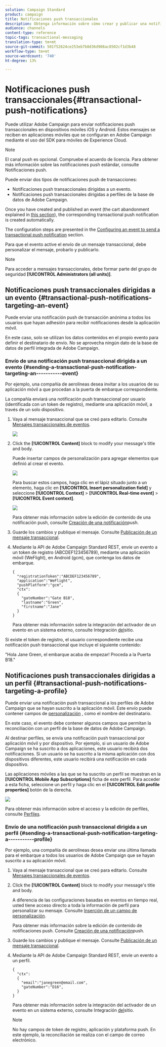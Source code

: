 ```yaml
---
solution: Campaign Standard
product: campaign
title: Notificaciones push transaccionales
description: Obtenga información sobre cómo crear y publicar una notificación push transaccional.
audience: channels
content-type: reference
topic-tags: transactional-messaging
translation-type: tm+mt
source-git-commit: 501f52624ce253eb7b0d36d908ac8502cf1d3b48
workflow-type: tm+mt
source-wordcount: '740'
ht-degree: 13%

---
```



# Notificaciones push transaccionales{#transactional-push-notifications}

Puede utilizar Adobe Campaign para enviar notificaciones push transaccionales en dispositivos móviles iOS y Android. Estos mensajes se reciben en aplicaciones móviles que se configuran en Adobe Campaign mediante el uso del SDK para móviles de Experience Cloud.

>[!NOTE]
>
>El canal push es opcional. Compruebe el acuerdo de licencia. Para obtener más información sobre las notificaciones push estándar, consulte Notificaciones [](../../channels/using/about-push-notifications.md)push.

Puede enviar dos tipos de notificaciones push de transacciones:

* Notificaciones push transaccionales dirigidas a un evento.
* Notificaciones push transaccionales dirigidas a perfiles de la base de datos de Adobe Campaign.

Once you have created and published an event (the cart abandonment explained in [this section](../../channels/using/getting-started-with-transactional-msg.md#transactional-messaging-operating-principle)), the corresponding transactional push notification is created automatically.

The configuration steps are presented in the [Configuring an event to send a transactional push notification](../../administration/using/configuring-transactional-messaging.md#use-case--configuring-an-event-to-send-a-transactional-message) section.

Para que el evento active el envío de un mensaje transaccional, debe personalizar el mensaje, probarlo y publicarlo.

>[!NOTE]
>
>Para acceder a mensajes transaccionales, debe formar parte del grupo de seguridad **[!UICONTROL Administrators (all units)]**.

## Notificaciones push transaccionales dirigidas a un evento {#transactional-push-notifications-targeting-an-event}

Puede enviar una notificación push de transacción anónima a todos los usuarios que hayan adhesión para recibir notificaciones desde la aplicación móvil.

En este caso, solo se utilizan los datos contenidos en el propio evento para definir el destinatario de envío. No se aprovecha ningún dato de la base de datos de perfil integrada de Adobe Campaign.

### Envío de una notificación push transaccional dirigida a un evento {#sending-a-transactional-push-notification-targeting-an-----------event}

Por ejemplo, una compañía de aerolíneas desea invitar a los usuarios de su aplicación móvil a que procedan a la puerta de embarque correspondiente.

La compañía enviará una notificación push transaccional por usuario (identificada con un token de registro), mediante una aplicación móvil, a través de un solo dispositivo.

1. Vaya al mensaje transaccional que se creó para editarlo. Consulte [Mensajes transaccionales de eventos](../../channels/using/event-transactional-messages.md).

   ![](assets/message-center_push_message.png)

1. Click the **[!UICONTROL Content]** block to modify your message&#39;s title and body.

   Puede insertar campos de personalización para agregar elementos que definió al crear el evento.

   ![](assets/message-center_push_content.png)

   Para buscar estos campos, haga clic en el lápiz situado junto a un elemento, haga clic en **[!UICONTROL Insert personalization field]** y seleccione **[!UICONTROL Context]** > **[!UICONTROL Real-time event]** > **[!UICONTROL Event context]**.

   ![](assets/message-center_push_personalization.png)

   Para obtener más información sobre la edición de contenido de una notificación push, consulte [Creación de una notificación](../../channels/using/preparing-and-sending-a-push-notification.md)push.

1. Guarde los cambios y publique el mensaje. Consulte [Publicación de un mensaje transaccional](../../channels/using/event-transactional-messages.md#publishing-a-transactional-message).

1. Mediante la API de Adobe Campaign Standard REST, envíe un evento a un token de registro (ABCDEF123456789), mediante una aplicación móvil (WeFlight), en Android (gcm), que contenga los datos de embarque.

   ```
   {
     "registrationToken":"ABCDEF123456789",
     "application":"WeFlight",
     "pushPlatform":"gcm",
     "ctx":
     {
       "gateNumber":"Gate B18",
       "lastname":"Green",
       "firstname":"Jane"
     }
   }
   ```

   Para obtener más información sobre la integración del activador de un evento en un sistema externo, consulte Integración [del](../../administration/using/configuring-transactional-messaging.md#integrating-the-triggering-of-the-event-in-a-website)sitio.

Si existe el token de registro, el usuario correspondiente recibe una notificación push transaccional que incluye el siguiente contenido:

&quot;Hola Jane Green, el embarque acaba de empezar! Proceda a la Puerta B18.&quot;

## Notificaciones push transaccionales dirigidas a un perfil {#transactional-push-notifications-targeting-a-profile}

Puede enviar una notificación push transaccional a los perfiles de Adobe Campaign que se hayan suscrito a la aplicación móvil. Este envío puede contener campos de [personalización](../../designing/using/personalization.md#inserting-a-personalization-field) , como el nombre del destinatario.

En este caso, el evento debe contener algunos campos que permitan la reconciliación con un perfil de la base de datos de Adobe Campaign.

Al destinar perfiles, se envía una notificación push transaccional por aplicación móvil y por dispositivo. Por ejemplo, si un usuario de Adobe Campaign se ha suscrito a dos aplicaciones, este usuario recibirá dos notificaciones. Si un usuario se ha suscrito a la misma aplicación con dos dispositivos diferentes, este usuario recibirá una notificación en cada dispositivo.

Las aplicaciones móviles a las que se ha suscrito un perfil se muestran en la **[!UICONTROL Mobile App Subscriptions]** ficha de este perfil. Para acceder a esta ficha, seleccione un perfil y haga clic en el **[!UICONTROL Edit profile properties]** botón de la derecha.

![](assets/push_notif_subscriptions.png)

Para obtener más información sobre el acceso y la edición de perfiles, consulte [Perfiles](../../audiences/using/creating-profiles.md).

### Envío de una notificación push transaccional dirigida a un perfil {#sending-a-transactional-push-notification-targeting-a-----------profile}

Por ejemplo, una compañía de aerolíneas desea enviar una última llamada para el embarque a todos los usuarios de Adobe Campaign que se hayan suscrito a su aplicación móvil.

1. Vaya al mensaje transaccional que se creó para editarlo. Consulte [Mensajes transaccionales de eventos](../../channels/using/event-transactional-messages.md).

1. Click the **[!UICONTROL Content]** block to modify your message&#39;s title and body.

   A diferencia de las configuraciones basadas en eventos en tiempo real, usted tiene acceso directo a toda la información de perfil para personalizar su mensaje. Consulte [Inserción de un campo de personalización](../../designing/using/personalization.md#inserting-a-personalization-field).

   Para obtener más información sobre la edición de contenido de notificaciones push. Consulte [Creación de una notificación](../../channels/using/preparing-and-sending-a-push-notification.md)push.

1. Guarde los cambios y publique el mensaje. Consulte [Publicación de un mensaje transaccional](../../channels/using/event-transactional-messages.md#publishing-a-transactional-message).
1. Mediante la API de Adobe Campaign Standard REST, envíe un evento a un perfil.

   ```
   {
     "ctx":
     {
       "email":"janegreen@email.com",
       "gateNumber":"D16",
     }
   }
   ```

   Para obtener más información sobre la integración del activador de un evento en un sistema externo, consulte Integración [del](../../administration/using/configuring-transactional-messaging.md#integrating-the-triggering-of-the-event-in-a-website)sitio.

   >[!NOTE]
   >
   >No hay campos de token de registro, aplicación y plataforma push. En este ejemplo, la reconciliación se realiza con el campo de correo electrónico.
